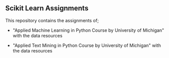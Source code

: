 ## Scikit Learn Assignments

This repository contains the assignments of;

- "Applied Machine Learning in Python Course by University of Michigan" with the data resources

- "Applied Text Mining in Python Course by University of Michigan" with the data resources